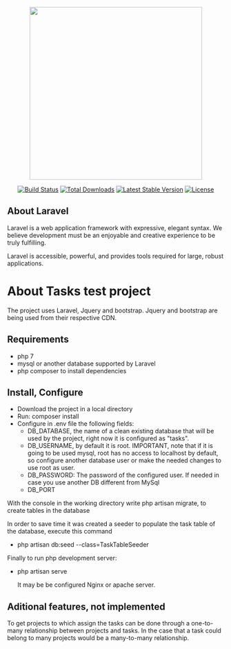 <p align="center"><img src="https://res.cloudinary.com/dtfbvvkyp/image/upload/v1566331377/laravel-logolockup-cmyk-red.svg" width="400"></p>

<p align="center">
<a href="https://travis-ci.org/laravel/framework"><img src="https://travis-ci.org/laravel/framework.svg" alt="Build Status"></a>
<a href="https://packagist.org/packages/laravel/framework"><img src="https://poser.pugx.org/laravel/framework/d/total.svg" alt="Total Downloads"></a>
<a href="https://packagist.org/packages/laravel/framework"><img src="https://poser.pugx.org/laravel/framework/v/stable.svg" alt="Latest Stable Version"></a>
<a href="https://packagist.org/packages/laravel/framework"><img src="https://poser.pugx.org/laravel/framework/license.svg" alt="License"></a>
</p>

## About Laravel

Laravel is a web application framework with expressive, elegant syntax. We believe development must be an enjoyable and creative experience to be truly fulfilling.

Laravel is accessible, powerful, and provides tools required for large, robust applications.


# About Tasks test project
The project uses Laravel, Jquery and bootstrap.
Jquery and bootstrap are being used from their respective CDN.

## Requirements
 - php 7
 - mysql or another database supported by Laravel
 - php composer to install dependencies

## Install, Configure

- Download the project in a local directory
- Run: composer install
- Configure in .env file the following fields:
	- DB_DATABASE, the name of a clean existing database that will be used by the project, right now it is configured as "tasks".
	- DB_USERNAME, by default it is root. IMPORTANT, note that if it is going to be used mysql, root has no access to localhost by default, so configure another database user or make the needed changes to use root as user.
	- DB_PASSWORD: The password of the configured user.
	If needed in case you use another DB different from MySql
	- DB_PORT

With the console in the working directory write 
	php artisan migrate, to create tables in the database 

In order to save time it was created a seeder to populate the task table of the database, execute this command
 - php artisan db:seed --class=TaskTableSeeder

Finally to run php development server:
 - php artisan serve

	It may be be configured Nginx or apache server.
## Aditional features, not implemented
To get projects to which assign the tasks can be done through a one-to-many relationship between projects and tasks. In the case that a task could belong to many projects would be a many-to-many relationship.
